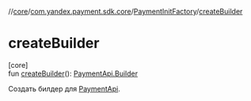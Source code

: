 //[core](../../../index.md)/[com.yandex.payment.sdk.core](../index.md)/[PaymentInitFactory](index.md)/[createBuilder](create-builder.md)

# createBuilder

[core]\
fun [createBuilder](create-builder.md)(): [PaymentApi.Builder](../-payment-api/-builder/index.md)

Создать билдер для [PaymentApi](../-payment-api/index.md).
